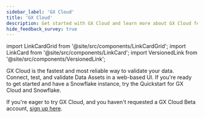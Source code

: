```yaml
---
sidebar_label: 'GX Cloud'
title: 'GX Cloud'
description: Get started with GX Cloud and learn more about GX Cloud features and functionality.
hide_feedback_survey: true
---
```


import LinkCardGrid from '@site/src/components/LinkCardGrid';
import LinkCard from '@site/src/components/LinkCard';
import VersionedLink from '@site/src/components/VersionedLink';

<p class="DocItem__header-description">GX Cloud is the fastest and most reliable way to validate your data. Connect, test, and validate Data Assets in a web-based UI. If you're ready to get started and have a Snowflake instance, try the <VersionedLink to='/cloud/quickstarts/snowflake_quickstart'>Quickstart for GX Cloud and Snowflake</VersionedLink>.

If you're eager to try GX Cloud, and you haven't requested a GX Cloud Beta account, <a href='https://greatexpectations.io/cloud'>sign up here</a>.
</p>



<LinkCardGrid>
  <LinkCard topIcon label="Set up GX Cloud" description="To get the most from GX Cloud, configure your environment first." to="/cloud/set_up_gx_cloud" icon="/img/small_gx_logo.png" />
  <LinkCard topIcon label="Quickstarts" description="Quickly connect GX Cloud to Data Assets stored on your Snowflake instance." to="/cloud/quickstarts/snowflake_quickstart" icon="/img/small_gx_logo.png" />
  <LinkCard topIcon label="Manage Data Assets" description="Create, edit, or delete a Data Asset." to="/cloud/data_assets/manage_data_assets" icon="/img/small_gx_logo.png" />
  <LinkCard topIcon label="Manage Expectations" description="Create, edit, or delete an Expectation." to="/cloud/expectations/manage_expectations" icon="/img/small_gx_logo.png" />
  <LinkCard topIcon label="Manage Expectation Suites" description="Create or delete Expectation Suites." to="/cloud/expectation_suites/manage_expectation_suites" icon="/img/small_gx_logo.png" />
  <LinkCard topIcon label="Manage Validations" description="Run a Validation, or view the Validation run history." to="/cloud/validations/manage_validations" icon="/img/small_gx_logo.png" />
  <LinkCard topIcon label="Manage Checkpoints" description="Add, run, edit, or delete a Checkpoint." to="/cloud/checkpoints/manage_checkpoints" icon="/img/small_gx_logo.png" />
  <LinkCard topIcon label="Manage users and access tokens" description="Manage GX Cloud users and access tokens." to="/cloud/users/manage_users" icon="/img/small_gx_logo.png" />
</LinkCardGrid>